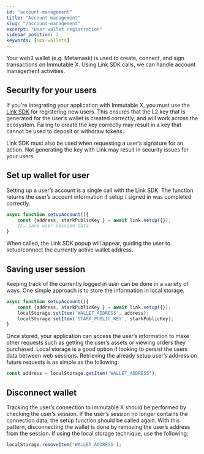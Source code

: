 ```yaml
---
id: "account-management"
title: "Account management"
slug: "/account-management"
excerpt: "User wallet registration"
sidebar_position: 2
keywords: [imx-wallets]
---
```

Your web3 wallet (e.g. Metamask) is used to create, connect, and sign transactions on Immutable X. Using Link SDK calls, we can handle account management activities.

## Security for your users
If you're integrating your application with Immutable X, you must use the [Link SDK](../link-sdk/index.md) for registering new users. This ensures that the L2 key that is generated for the user’s wallet is created correctly, and will work across the ecosystem. Failing to create the key correctly may result in a key that cannot be used to deposit or withdraw tokens.

Link SDK must also be used when requesting a user’s signature for an action. Not generating the key with Link may result in security issues for your users.

## Set up wallet for user
Setting up a user’s account is a single call with the Link SDK. The function returns the user’s account information if setup / signed in was completed correctly.
```javascript
async function setupAccount(){
    const {address, starkPublicKey } = await link.setup({});
    //… save user session data
}
```
When called, the Link SDK popup will appear, guiding the user to setup/connect the currently active wallet address.

## Saving user session
Keeping track of the currently logged in user can be done in a variety of ways. One simple approach is to store the information in local storage.
```javascript
async function setupAccount(){
    const {address, starkPublicKey } = await link.setup({});
    localStorage.setItem('WALLET_ADDRESS', address);
    localStorage.setItem('STARK_PUBLIC_KEY', starkPublicKey);
}
```
Once stored, your application can access the user’s information to make other requests such as getting the user’s assets or viewing orders they purchased. Local storage is a good option if looking to persist the users data between web sessions. Retrieving the already setup user’s address on future requests is as simple as the following:
```javascript
const address = localStorage.getItem('WALLET_ADDRESS');
```
## Disconnect wallet
Tracking the user’s connection to Immutable X should be performed by checking the user’s session. If the user’s session no longer contains the connection data, the setup function should be called again. With this pattern, disconnecting the wallet is done by removing the user’s address from the session. If using the local storage technique, use the following:
```javascript
localStorage.removeItem('WALLET_ADDRESS');
```